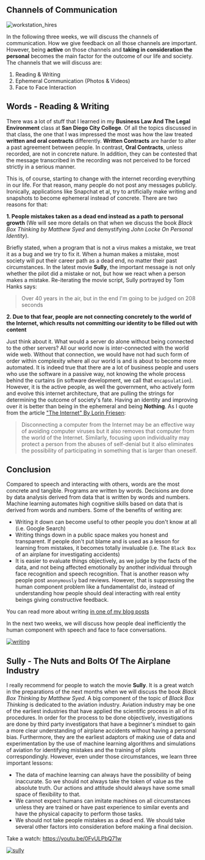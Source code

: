 ## Channels of Communication
![workstation_hires](https://cloud.githubusercontent.com/assets/12673581/18409759/9197e0d2-7782-11e6-8cc1-e9b28ca65772.jpg)

In the following three weeks, we will discuss the channels of communication. How we give feedback on all those channels are important. However, being **active** on those channels and **taking in consideration the personal** becomes the main factor for the outcome of our life and society. The channels that we will discuss are:

1. Reading & Writing
2. Ephemeral Communication (Photos & Videos)
3. Face to Face Interaction

## Words - Reading & Writing

There was a lot of stuff that I learned in my **Business Law And The Legal Environment** class at **San Diego City College**. Of all the topics discussed in that class, the one that I was impressed the most was how the law treated **written and oral contracts** differently. **Written Contracts** are harder to alter a past agreement between people. In contrast, **Oral Contracts**, unless recorded, are not in concrete nature. In addition, they can be contested that the message transcribed in the recording was not perceived to be forced strictly in a serious manner.

This is, of course, starting to change with the internet recording everything in our life. For that reason, many people do not post any messages publicly. Ironically, applications like Snapchat et al, try to artificially make writing and snapshots to become ephemeral instead of concrete. There are two reasons for that:

**1. People mistakes taken as a dead end instead as a path to personal growth** (We will see more details on that when we discuss the book *Black Box Thinking by Matthew Syed* and demystifying *John Locke On Personal Identity*).

Briefly stated, when a program that is not a virus makes a mistake, we treat it as a bug and we try to fix it. When a human makes a mistake, most society will put their career path as a dead end, no matter their past circumstances. In the latest movie **Sully**, the important message is not only whether the pilot did a mistake or not, but how we react when a person makes a mistake. Re-iterating the movie script, Sully portrayed by Tom Hanks says:

> Over 40 years in the air, but in the end I'm going to be judged on 208 seconds

**2. Due to that fear, people are not connecting concretely to the world of the Internet, which results not committing our identity to be filled out with content**

Just think about it. What would a server do alone without being connected to the other servers? All our world now is inter-connected with the world wide web. Without that connection, we would have not had such form of order within complexity where all our world is and is about to become more automated. It is indeed true that there are a lot of business people and users who use the software in a passive way, not knowing the whole process behind the curtains (in software development, we call that `encapsulation`). However, it is the active people, as well the government, who actively form and evolve this internet architecture, that are pulling the strings for determining the outcome of society's fate. Having an identity and improving over it is better than being in the ephemeral and being **Nothing**. As I quote from the article ["The Internet" By Lorin Friesen](http://www.mentalsymmetry.com/internet.php):

> Disconnecting a computer from the Internet may be an effective way of avoiding computer viruses but it also removes that computer from the world of the Internet. Similarly, focusing upon individuality may protect a person from the abuses of self-denial but it also eliminates the possibility of participating in something that is larger than oneself.

## Conclusion

Compared to speech and interacting with others, words are the most concrete and tangible. Programs are written by words. Decisions are done by data analysis derived from data that is written by words and numbers. Machine learning automates high cognitive skills based on data that is derived from words and numbers. Some of the benefits of writing are:
* Writing it down can become useful to other people you don't know at all (i.e. Google Search)
* Writing things down in a public space makes you honest and transparent. If people don't put blame and is used as a lesson for learning from mistakes, it becomes totally invaluable (i.e. The `Black Box` of an airplane for investigating accidents)
* It is easier to evaluate things objectively, as we judge by the facts of the data, and not being affected emotionally by another individual through face recognition and speech recognition. That is another reason why people post `anonymously` bad reviews. However, that is suppressing the human component problem like a fundamentalist do, instead of understanding how people should deal interacting with real entity beings giving constructive feedback.

You can read more about writing [in one of my blog posts](https://softwaredeveloperlife.blogspot.sg/2014/04/why-writing-is-more-important-than.html)

In the next two weeks, we will discuss how people deal inefficiently the human component with speech and face to face conversations.

[![writing](https://cloud.githubusercontent.com/assets/12673581/18410123/b450847c-778b-11e6-893a-594bcbc4000e.png)](https://softwaredeveloperlife.blogspot.sg/2014/04/why-writing-is-more-important-than.html)

## Sully - The Nuts and Bolts Of The Airplane Industry

I really recommend for people to watch the movie **Sully**. It is a great watch in the preparations of the next months when we will discuss the book *Black Box Thinking by Matthew Syed*. A big component of the topic of *Black Box Thinking* is dedicated to the aviation industry. Aviation industry may be one of the earliest industries that have applied the scientific process in all of its procedures. In order for the process to be done objectively, investigations are done by third party investigators that have a beginner's mindset to gain a more clear understanding of airplane accidents without having a personal bias. Furthermore, they are the earliest adaptors of making use of data and experimentation by the use of machine learning algorithms and simulations of aviation for identifying mistakes and the training of pilots correspondingly. However, even under those circumstances, we learn three important lessons:
* The data of machine learning can always have the possibility of being inaccurate. So we should not always take the token of value as the absolute truth. Our actions and attitude should always have some small space of flexibility to that. 
* We cannot expect humans can imitate machines on all circumstances unless they are trained or have past experience to similar events and have the physical capacity to perform those tasks. 
* We should not take people mistakes as a dead end. We should take several other factors into consideration before making a final decision.

Take a watch: https://youtu.be/0FvULPbQ71w

[![sully](https://cloud.githubusercontent.com/assets/12673581/18410103/11beb2d8-778b-11e6-8c8e-725eb2783b55.png)](https://youtu.be/0FvULPbQ71w)
